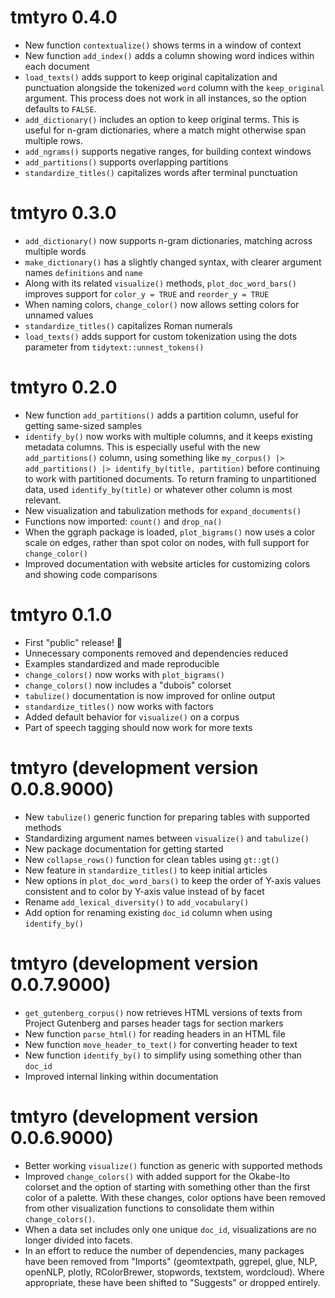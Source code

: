 # tmtyro 0.4.0

* New function `contextualize()` shows terms in a window of context
* New function `add_index()` adds a column showing word indices within each document
* `load_texts()` adds support to keep original capitalization and punctuation alongside the tokenized `word` column with the `keep_original` argument. This process does not work in all instances, so the option defaults to `FALSE`.
* `add_dictionary()` includes an option to keep original terms. This is useful for n-gram dictionaries, where a match might otherwise span multiple rows.
* `add_ngrams()` supports negative ranges, for building context windows
* `add_partitions()` supports overlapping partitions
* `standardize_titles()` capitalizes words after terminal punctuation

# tmtyro 0.3.0

* `add_dictionary()` now supports n-gram dictionaries, matching across multiple words
* `make_dictionary()` has a slightly changed syntax, with clearer argument names `definitions` and `name`
* Along with its related `visualize()` methods, `plot_doc_word_bars()` improves support for `color_y = TRUE` and `reorder_y = TRUE`
* When naming colors, `change_color()` now allows setting colors for unnamed values
* `standardize_titles()` capitalizes Roman numerals 
* `load_texts()` adds support for custom tokenization using the dots parameter from `tidytext::unnest_tokens()`

# tmtyro 0.2.0

* New function `add_partitions()` adds a partition column, useful for getting same-sized samples
* `identify_by()` now works with multiple columns, and it keeps existing metadata columns. This is especially useful with the new `add_partitions()` column, using something like `my_corpus() |> add_partitions() |> identify_by(title, partition)` before continuing to work with partitioned documents. To return framing to unpartitioned data, used `identify_by(title)` or whatever other column is most relevant.
* New visualization and tabulization methods for `expand_documents()`
* Functions now imported: `count()` and `drop_na()`
* When the ggraph package is loaded, `plot_bigrams()` now uses a color scale on edges, rather than spot color on nodes, with full support for `change_color()`
* Improved documentation with website articles for customizing colors and showing code comparisons

# tmtyro 0.1.0

* First "public" release! 🎉
* Unnecessary components removed and dependencies reduced
* Examples standardized and made reproducible
* `change_colors()` now works with `plot_bigrams()`
* `change_colors()` now includes a "dubois" colorset
* `tabulize()` documentation is now improved for online output
* `standardize_titles()` now works with factors
* Added default behavior for `visualize()` on a corpus
* Part of speech tagging should now work for more texts

# tmtyro (development version 0.0.8.9000)

* New `tabulize()` generic function for preparing tables with supported methods
* Standardizing argument names between `visualize()` and `tabulize()`
* New package documentation for getting started
* New `collapse_rows()` function for clean tables using `gt::gt()`
* New feature in `standardize_titles()` to keep initial articles
* New options in `plot_doc_word_bars()` to keep the order of Y-axis values consistent and to color by Y-axis value instead of by facet
* Rename `add_lexical_diversity()` to `add_vocabulary()`
* Add option for renaming existing `doc_id` column when using `identify_by()`

# tmtyro (development version 0.0.7.9000)

* `get_gutenberg_corpus()` now retrieves HTML versions of texts from Project Gutenberg and parses header tags for section markers
* New function `parse_html()` for reading headers in an HTML file
* New function `move_header_to_text()` for converting header to text
* New function `identify_by()` to simplify using something other than `doc_id`
* Improved internal linking within documentation

# tmtyro (development version 0.0.6.9000)

* Better working `visualize()` function as generic with supported methods
* Improved `change_colors()` with added support for the Okabe-Ito colorset and the option of starting with something other than the first color of a palette. With these changes, color options have been removed from other visualization functions to consolidate them within `change_colors()`.
* When a data set includes only one unique `doc_id`, visualizations are no longer divided into facets.
* In an effort to reduce the number of dependencies, many packages have been removed from "Imports" (geomtextpath, ggrepel, glue, NLP, openNLP, plotly, RColorBrewer, stopwords, textstem, wordcloud). Where appropriate, these have been shifted to "Suggests" or dropped entirely.
